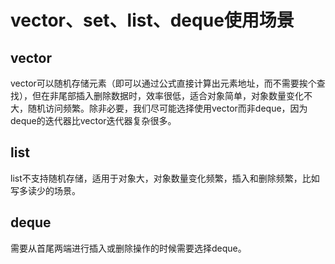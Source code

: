 # vector、set、list、deque使用场景

## vector

vector可以随机存储元素（即可以通过公式直接计算出元素地址，而不需要挨个查找），但在非尾部插入删除数据时，效率很低，适合对象简单，对象数量变化不大，随机访问频繁。除非必要，我们尽可能选择使用vector而非deque，因为deque的迭代器比vector迭代器复杂很多。

## list

list不支持随机存储，适用于对象大，对象数量变化频繁，插入和删除频繁，比如写多读少的场景。

## deque

需要从首尾两端进行插入或删除操作的时候需要选择deque。